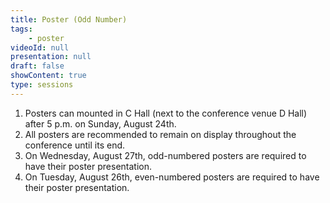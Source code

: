 ```yaml
---
title: Poster (Odd Number)
tags:
    - poster
videoId: null
presentation: null
draft: false
showContent: true
type: sessions
---
```



1. Posters can mounted in C Hall (next to the conference venue D Hall) after 5 p.m. on Sunday, August 24th. 
2. All posters are recommended to remain on display throughout the conference until its end.
3. On Wednesday, August 27th, odd-numbered posters are required to have their poster presentation. 
4. On Tuesday, August 26th, even-numbered posters are required to have their poster presentation. 